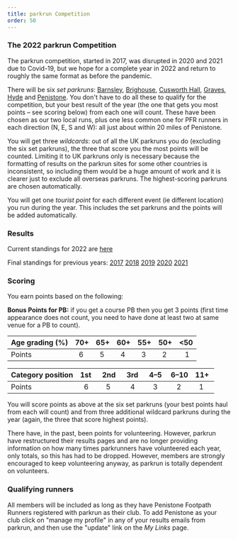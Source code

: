 ```yaml
---
title: parkrun Competition
order: 50
---
```


### The 2022 parkrun Competition

The parkrun competition, started in 2017, was disrupted in 2020 and 2021 due to Covid-19, but we hope for a complete year in 2022 and return to roughly the same format as before the pandemic.

There will be six _set parkruns_: [Barnsley](https://www.parkrun.org.uk/barnsley/), [Brighouse](https://www.parkrun.org.uk/brighouse/), [Cusworth Hall](https://www.parkrun.org.uk/cusworthhall/), [Graves](https://www.parkrun.org.uk/graves/), [Hyde](https://www.parkrun.org.uk/hyde/) and [Penistone](https://www.parkrun.org.uk/penistone/). You don't have to do all these to qualify for the competition, but your best result of the year (the one that gets you most points – see scoring below) from each one will count. These have been chosen as our two local runs, plus one less common one for PFR runners in each direction (N, E, S and W): all just about within 20 miles of Penistone.

You will get three _wildcards_: out of all the UK parkruns you do (excluding the six set parkruns), the three that score you the most points will be counted. Limiting it to UK parkruns only is necessary because the formatting of results on the parkrun sites for some other countries is inconsistent, so including them would be a huge amount of work and it is clearer just to exclude all overseas parkruns. The highest-scoring parkruns are chosen automatically.

You will get one _tourist point_ for each different event (ie different location) you run during the year. This includes the set parkruns and the points will be added automatically.

### Results

Current standings for 2022 are [here](http://results.pfrac.co.uk/parkrun2022/Overall.html)

Final standings for previous years:
[2017](http://results.pfrac.co.uk/parkrun2017/Overall.html)
[2018](http://results.pfrac.co.uk/parkrun2018/Overall.html)
[2019](http://results.pfrac.co.uk/parkrun2019/Overall.html)
[2020](http://results.pfrac.co.uk/parkrun2020/Overall.html)
[2021](http://results.pfrac.co.uk/parkrun2021/Overall.html)

### Scoring

You earn points based on the following:

**Bonus Points for PB:** if you get a course PB then you get 3 points (first time appearance does not count, you need to have done at least two at same venue for a PB to count).

| Age grading (%) | 70+           | 65+           | 60+           | 55+           | 50+           | &lt;50              |
| --------------- | ------------- | ------------- | ------------- | ------------- | ------------- | ------------------- |
| Points          | &nbsp;&nbsp;6 | &nbsp;&nbsp;5 | &nbsp;&nbsp;4 | &nbsp;&nbsp;3 | &nbsp;&nbsp;2 | &nbsp;&nbsp;&nbsp;1 |

| Category position | 1st&nbsp;&nbsp;     | 2nd&nbsp;&nbsp; | 3rd&nbsp;&nbsp; | 4–5&nbsp;     | 6–10                | 11+&nbsp;     |
| ----------------- | ------------------- | --------------- | --------------- | ------------- | ------------------- | ------------- |
| Points            | &nbsp;&nbsp;6&nbsp; | &nbsp;&nbsp;5   | &nbsp;&nbsp;4   | &nbsp;&nbsp;3 | &nbsp;&nbsp;&nbsp;2 | &nbsp;&nbsp;1 |

You will score points as above at the six set parkruns (your best points haul from each will count) and from three additional wildcard parkruns during the year (again, the three that score highest points).

There have, in the past, been points for volunteering. However, parkrun have restructured their results pages and are no longer providing information on how many times parkrunners have volunteered each year, only totals, so this has had to be dropped. However, members are strongly encouraged to keep volunteering anyway, as parkrun is totally dependent on volunteers.

### Qualifying runners

All members will be included as long as they have Penistone Footpath Runners registered with parkrun as their club. To add Penistone as your club click on "manage my profile" in any of your results emails from parkrun, and then use the "update" link on the _My Links_ page.
